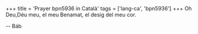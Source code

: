 +++
title = 'Prayer bpn5936 in Català'
tags = ['lang-ca', 'bpn5936']
+++
Oh Deu,Déu meu, el meu Benamat, el desig del meu cor.

-- Báb
